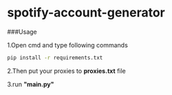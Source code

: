 # spotify-account-generator

###Usage


1.Open cmd and type following commands

  ```sh
pip install -r requirements.txt
  ```
2.Then put your proxies to **proxies.txt** file


3.run **"main.py"**







